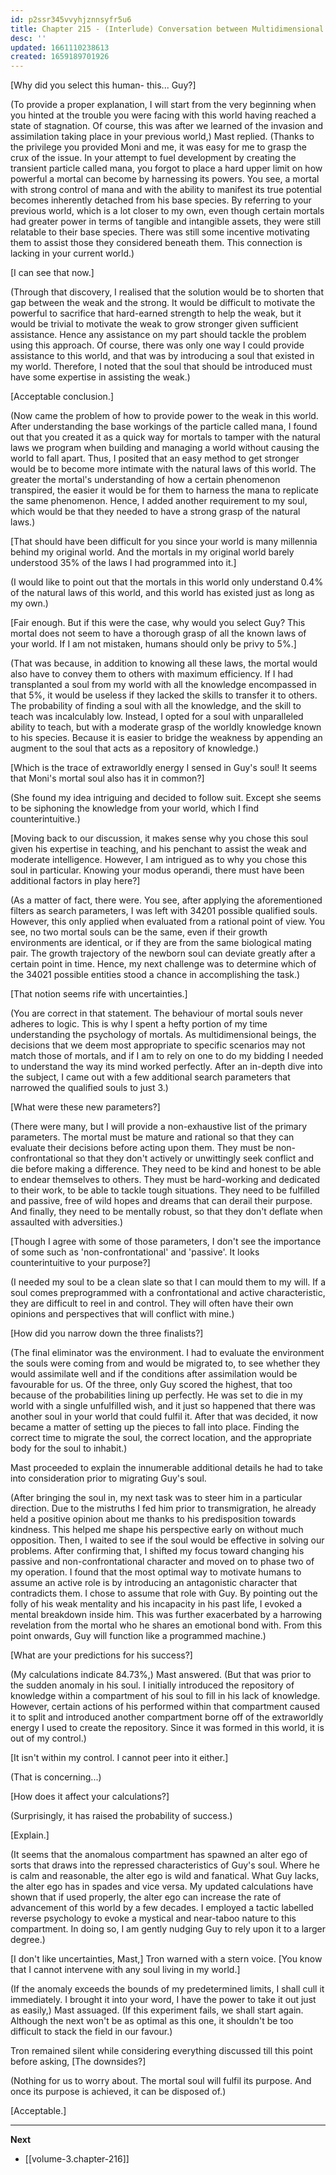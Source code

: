 ```yaml
---
id: p2ssr345vvyhjznnsyfr5u6
title: Chapter 215 - (Interlude) Conversation between Multidimensional Beings (Part Two)
desc: ''
updated: 1661110238613
created: 1659189701926
---
```


[Why did you select this human- this... Guy?]

(To provide a proper explanation, I will start from the very beginning when you hinted at the trouble you were facing with this world having reached a state of stagnation. Of course, this was after we learned of the invasion and assimilation taking place in your previous world,) Mast replied. (Thanks to the privilege you provided Moni and me, it was easy for me to grasp the crux of the issue. In your attempt to fuel development by creating the transient particle called mana, you forgot to place a hard upper limit on how powerful a mortal can become by harnessing its powers. You see, a mortal with strong control of mana and with the ability to manifest its true potential becomes inherently detached from his base species. By referring to your previous world, which is a lot closer to my own, even though certain mortals had greater power in terms of tangible and intangible assets, they were still relatable to their base species. There was still some incentive motivating them to assist those they considered beneath them. This connection is lacking in your current world.)

[I can see that now.]

(Through that discovery, I realised that the solution would be to shorten that gap between the weak and the strong. It would be difficult to motivate the powerful to sacrifice that hard-earned strength to help the weak, but it would be trivial to motivate the weak to grow stronger given sufficient assistance. Hence any assistance on my part should tackle the problem using this approach. Of course, there was only one way I could provide assistance to this world, and that was by introducing a soul that existed in my world. Therefore, I noted that the soul that should be introduced must have some expertise in assisting the weak.)

[Acceptable conclusion.]

(Now came the problem of how to provide power to the weak in this world. After understanding the base workings of the particle called mana, I found out that you created it as a quick way for mortals to tamper with the natural laws we program when building and managing a world without causing the world to fall apart. Thus, I posited that an easy method to get stronger would be to become more intimate with the natural laws of this world. The greater the mortal's understanding of how a certain phenomenon transpired, the easier it would be for them to harness the mana to replicate the same phenomenon. Hence, I added another requirement to my soul, which would be that they needed to have a strong grasp of the natural laws.)

[That should have been difficult for you since your world is many millennia behind my original world. And the mortals in my original world barely understood 35% of the laws I had programmed into it.]

(I would like to point out that the mortals in this world only understand 0.4% of the natural laws of this world, and this world has existed just as long as my own.)

[Fair enough. But if this were the case, why would you select Guy? This mortal does not seem to have a thorough grasp of all the known laws of your world. If I am not mistaken, humans should only be privy to 5%.]

(That was because, in addition to knowing all these laws, the mortal would also have to convey them to others with maximum efficiency. If I had transplanted a soul from my world with all the knowledge encompassed in that 5%, it would be useless if they lacked the skills to transfer it to others. The probability of finding a soul with all the knowledge, and the skill to teach was incalculably low. Instead, I opted for a soul with unparalleled ability to teach, but with a moderate grasp of the worldly knowledge known to his species. Because it is easier to bridge the weakness by appending an augment to the soul that acts as a repository of knowledge.)

[Which is the trace of extraworldly energy I sensed in Guy's soul! It seems that Moni's mortal soul also has it in common?]

(She found my idea intriguing and decided to follow suit. Except she seems to be siphoning the knowledge from your world, which I find counterintuitive.)

[Moving back to our discussion, it makes sense why you chose this soul given his expertise in teaching, and his penchant to assist the weak and moderate intelligence. However, I am intrigued as to why you chose this soul in particular. Knowing your modus operandi, there must have been additional factors in play here?]

(As a matter of fact, there were. You see, after applying the aforementioned filters as search parameters, I was left with 34201 possible qualified souls. However, this only applied when evaluated from a rational point of view. You see, no two mortal souls can be the same, even if their growth environments are identical, or if they are from the same biological mating pair. The growth trajectory of the newborn soul can deviate greatly after a certain point in time. Hence, my next challenge was to determine which of the 34021 possible entities stood a chance in accomplishing the task.)

[That notion seems rife with uncertainties.]

(You are correct in that statement. The behaviour of mortal souls never adheres to logic. This is why I spent a hefty portion of my time understanding the psychology of mortals. As multidimensional beings, the decisions that we deem most appropriate to specific scenarios may not match those of mortals, and if I am to rely on one to do my bidding I needed to understand the way its mind worked perfectly. After an in-depth dive into the subject, I came out with a few additional search parameters that narrowed the qualified souls to just 3.)

[What were these new parameters?]

(There were many, but I will provide a non-exhaustive list of the primary parameters. The mortal must be mature and rational so that they can evaluate their decisions before acting upon them. They must be non-confrontational so that they don't actively or unwittingly seek conflict and die before making a difference. They need to be kind and honest to be able to endear themselves to others. They must be hard-working and dedicated to their work, to be able to tackle tough situations. They need to be fulfilled and passive, free of wild hopes and dreams that can derail their purpose. And finally, they need to be mentally robust, so that they don't deflate when assaulted with adversities.)

[Though I agree with some of those parameters, I don't see the importance of some such as 'non-confrontational' and 'passive'. It looks counterintuitive to your purpose?]

(I needed my soul to be a clean slate so that I can mould them to my will. If a soul comes preprogrammed with a confrontational and active characteristic, they are difficult to reel in and control. They will often have their own opinions and perspectives that will conflict with mine.)

[How did you narrow down the three finalists?]

(The final eliminator was the environment. I had to evaluate the environment the souls were coming from and would be migrated to, to see whether they would assimilate well and if the conditions after assimilation would be favourable for us. Of the three, only Guy scored the highest, that too because of the probabilities lining up perfectly. He was set to die in my world with a single unfulfilled wish, and it just so happened that there was another soul in your world that could fulfil it. After that was decided, it now became a matter of setting up the pieces to fall into place. Finding the correct time to migrate the soul, the correct location, and the appropriate body for the soul to inhabit.)

Mast proceeded to explain the innumerable additional details he had to take into consideration prior to migrating Guy's soul.

(After bringing the soul in, my next task was to steer him in a particular direction. Due to the mistruths I fed him prior to transmigration, he already held a positive opinion about me thanks to his predisposition towards kindness. This helped me shape his perspective early on without much opposition. Then, I waited to see if the soul would be effective in solving our problems. After confirming that, I shifted my focus toward changing his passive and non-confrontational character and moved on to phase two of my operation. I found that the most optimal way to motivate humans to assume an active role is by introducing an antagonistic character that contradicts them. I chose to assume that role with Guy. By pointing out the folly of his weak mentality and his incapacity in his past life, I evoked a mental breakdown inside him. This was further exacerbated by a harrowing revelation from the mortal who he shares an emotional bond with. From this point onwards, Guy will function like a programmed machine.)

[What are your predictions for his success?]

(My calculations indicate 84.73%,) Mast answered. (But that was prior to the sudden anomaly in his soul. I initially introduced the repository of knowledge within a compartment of his soul to fill in his lack of knowledge. However, certain actions of his performed within that compartment caused it to split and introduced another compartment borne off of the extraworldly energy I used to create the repository. Since it was formed in this world, it is out of my control.)

[It isn't within my control. I cannot peer into it either.]

(That is concerning...)

[How does it affect your calculations?]

(Surprisingly, it has raised the probability of success.)

[Explain.]

(It seems that the anomalous compartment has spawned an alter ego of sorts that draws into the repressed characteristics of Guy's soul. Where he is calm and reasonable, the alter ego is wild and fanatical. What Guy lacks, the alter ego has in spades and vice versa. My updated calculations have shown that if used properly, the alter ego can increase the rate of advancement of this world by a few decades. I employed a tactic labelled reverse psychology to evoke a mystical and near-taboo nature to this compartment. In doing so, I am gently nudging Guy to rely upon it to a larger degree.)

[I don't like uncertainties, Mast,] Tron warned with a stern voice. [You know that I cannot intervene with any soul living in my world.]

(If the anomaly exceeds the bounds of my predetermined limits, I shall cull it immediately. I brought it into your word, I have the power to take it out just as easily,) Mast assuaged. (If this experiment fails, we shall start again. Although the next won't be as optimal as this one, it shouldn't be too difficult to stack the field in our favour.)

Tron remained silent while considering everything discussed till this point before asking, [The downsides?]

(Nothing for us to worry about. The mortal soul will fulfil its purpose. And once its purpose is achieved, it can be disposed of.)

[Acceptable.]

____

**Next**
* [[volume-3.chapter-216]]